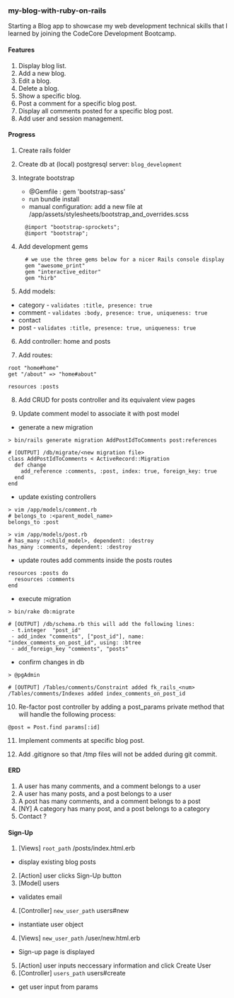 ### my-blog-with-ruby-on-rails

Starting a Blog app to showcase my web development technical skills that I learned by joining the CodeCore Development Bootcamp.

#### Features
1. Display blog list.
2. Add a new blog.
3. Edit a blog.
4. Delete a blog.
5. Show a specific blog.
6. Post a comment for a specific blog post.
7. Display all comments posted for a specific blog post.
8. Add user and session management.


#### Progress
1. Create rails folder

2. Create db at (local) postgresql server: `blog_development`

3. Integrate bootstrap
   - @Gemfile : gem 'bootstrap-sass'
   - run bundle install
   - manual configuration: add a new file at
     /app/assets/stylesheets/bootstrap_and_overrides.scss
   ```
     @import "bootstrap-sprockets";
     @import "bootstrap";
   ```

4. Add development gems
   ```
     # we use the three gems below for a nicer Rails console display
     gem "awesome_print"
     gem "interactive_editor"
     gem "hirb"
   ```

5. Add models:
  - category - `validates :title, presence: true`
  - comment - `validates :body, presence: true, uniqueness: true`
  - contact
  - post - `validates :title, presence: true, uniqueness: true`

6. Add controller: home and posts

7. Add routes:
  ```
  root "home#home"
  get "/about" => "home#about"

  resources :posts
  ```

8. Add CRUD for posts controller and its equivalent view pages

9. Update comment model to associate it with post model
  - generate a new migration

  ```
  > bin/rails generate migration AddPostIdToComments post:references

  # [OUTPUT] /db/migrate/<new migration file>
  class AddPostIdToComments < ActiveRecord::Migration
    def change
      add_reference :comments, :post, index: true, foreign_key: true
    end
  end
  ```

  - update existing controllers

  ```
  > vim /app/models/comment.rb
  # belongs_to :<parent_model_name>
  belongs_to :post

  > vim /app/models/post.rb
  # has_many :<child_model>, dependent: :destroy
  has_many :comments, dependent: :destroy
  ```

  - update routes add comments inside the posts routes

  ```
  resources :posts do
    resources :comments
  end
  ```

  - execute migration

  ```
  > bin/rake db:migrate

  # [OUTPUT] /db/schema.rb this will add the following lines:
   - t.integer  "post_id"
   - add_index "comments", ["post_id"], name: "index_comments_on_post_id", using: :btree
   - add_foreign_key "comments", "posts"
  ```

  - confirm changes in db

  ```
  > @pgAdmin

  # [OUTPUT] /Tables/comments/Constraint added fk_rails_<num>
  /Tables/comments/Indexes added index_comments_on_post_id
  ```

10. Re-factor post controller by adding a post_params private method that will handle the following process:

  ```
  @post = Post.find params[:id]
  ```

11. Implement comments at specific blog post.

12. Add .gitignore so that /tmp files will not be added during git commit.


#### ERD
1. A user has many comments, and a comment belongs to a user
2. A user has many posts, and a post belongs to a user
3. A post has many comments, and a comment belongs to a post
4. [NY] A category has many post, and a post belongs to a category
5. Contact ?

#### Sign-Up
1. [Views] `root_path` /posts/index.html.erb
  - display existing blog posts
2. [Action] user clicks Sign-Up button
3. [Model] users
  - validates email
4. [Controller] `new_user_path` users#new
  - instantiate user object
4. [Views] `new_user_path` /user/new.html.erb
  - Sign-up page is displayed
5. [Action] user inputs neccessary information and click Create User
6. [Controller] `users_path` users#create
  - get user input from params
